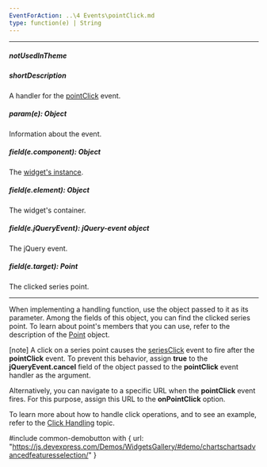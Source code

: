```yaml
---
EventForAction: ..\4 Events\pointClick.md
type: function(e) | String
---
```

---
##### notUsedInTheme

##### shortDescription
A handler for the [pointClick](/api-reference/20%20Data%20Visualization%20Widgets/BaseChart/4%20Events/pointClick.md '{basewidgetpath}/Events/#pointClick') event.

##### param(e): Object
Information about the event.

##### field(e.component): Object
The [widget's instance](/api-reference/10%20UI%20Widgets/Component/3%20Methods/instance().md '{basewidgetpath}/Methods/#instance').

##### field(e.element): Object
The widget's container.

##### field(e.jQueryEvent): jQuery-event object
The jQuery event.

##### field(e.target): Point
The clicked series point.

---
When implementing a handling function, use the object passed to it as its parameter. Among the fields of this object, you can find the clicked series point. To learn about point's members that you can use, refer to the description of the [Point](/api-reference/20%20Data%20Visualization%20Widgets/dxChart/7%20Chart%20Elements/Point '/Documentation/ApiReference/Data_Visualization_Widgets/dxChart/Chart_Elements/Point/') object.

[note] A click on a series point causes the [seriesClick](/api-reference/20%20Data%20Visualization%20Widgets/dxChart/4%20Events/seriesClick.md '/Documentation/ApiReference/Data_Visualization_Widgets/dxChart/Events/#seriesClick') event to fire after the **pointClick** event. To prevent this behavior, assign **true** to the **jQueryEvent.cancel** field of the object passed to the **pointClick** event handler as the argument.

Alternatively, you can navigate to a specific URL when the **pointClick** event fires. For this purpose, assign this URL to the **onPointClick** option.

To learn more about how to handle click operations, and to see an example, refer to the [Click Handling](/concepts/05%20Widgets/zz%20Common/10%20Data%20Visualization%20Widgets/90%20Charts%20-%20End-User%20Interaction/2%20Click%20Handling '/Documentation/Guide/Widgets/Common/Data_Visualization_Widgets/Charts_-_End-User_Interaction/Click_Handling') topic.

#include common-demobutton with {
    url: "https://js.devexpress.com/Demos/WidgetsGallery/#demo/chartschartsadvancedfeaturesselection/"
}